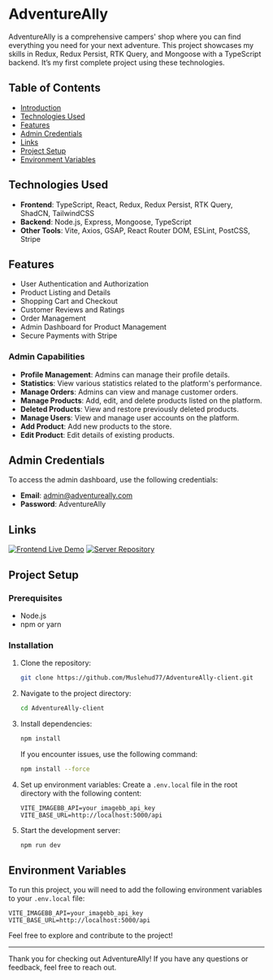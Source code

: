 
# AdventureAlly

AdventureAlly is a comprehensive campers' shop where you can find everything you need for your next adventure. This project showcases my skills in Redux, Redux Persist, RTK Query, and Mongoose with a TypeScript backend. It’s my first complete project using these technologies.

## Table of Contents
- [Introduction](#introduction)
- [Technologies Used](#technologies-used)
- [Features](#features)
- [Admin Credentials](#admin-credentials)
- [Links](#links)
- [Project Setup](#project-setup)
- [Environment Variables](#environment-variables)


## Technologies Used
- **Frontend**: TypeScript, React, Redux, Redux Persist, RTK Query, ShadCN, TailwindCSS
- **Backend**: Node.js, Express, Mongoose, TypeScript
- **Other Tools**: Vite, Axios, GSAP, React Router DOM, ESLint, PostCSS, Stripe

## Features
- User Authentication and Authorization
- Product Listing and Details
- Shopping Cart and Checkout
- Customer Reviews and Ratings
- Order Management
- Admin Dashboard for Product Management
- Secure Payments with Stripe

### Admin Capabilities
- **Profile Management**: Admins can manage their profile details.
- **Statistics**: View various statistics related to the platform's performance.
- **Manage Orders**: Admins can view and manage customer orders.
- **Manage Products**: Add, edit, and delete products listed on the platform.
- **Deleted Products**: View and restore previously deleted products.
- **Manage Users**: View and manage user accounts on the platform.
- **Add Product**: Add new products to the store.
- **Edit Product**: Edit details of existing products.

## Admin Credentials
To access the admin dashboard, use the following credentials:

- **Email**: admin@adventureally.com
- **Password**: AdventureAlly

## Links

[![Frontend Live Demo](https://img.shields.io/badge/Frontend%20Live%20Demo-AdventureAlly-blue?style=for-the-badge&logo=appveyor)](https://adventure-ally.netlify.app/)
[![Server Repository](https://img.shields.io/badge/Server%20Repository-AdventureAlly-blue?style=for-the-badge&logo=github)](https://github.com/Muslehud77/AdventureAlly-Server)

## Project Setup

### Prerequisites
- Node.js
- npm or yarn

### Installation
1. Clone the repository:

   ```sh
   git clone https://github.com/Muslehud77/AdventureAlly-client.git
   ```

2. Navigate to the project directory:

   ```sh
   cd AdventureAlly-client
   ```

3. Install dependencies:

   ```sh
   npm install
   ```

   If you encounter issues, use the following command:

   ```sh
   npm install --force
   ```

4. Set up environment variables:
   Create a `.env.local` file in the root directory with the following content:

   ```env
   VITE_IMAGEBB_API=your_imagebb_api_key
   VITE_BASE_URL=http://localhost:5000/api
   ```

5. Start the development server:

   ```sh
   npm run dev
   ```

## Environment Variables
To run this project, you will need to add the following environment variables to your `.env.local` file:

```env
VITE_IMAGEBB_API=your_imagebb_api_key
VITE_BASE_URL=http://localhost:5000/api
```



Feel free to explore and contribute to the project!




---

Thank you for checking out AdventureAlly! If you have any questions or feedback, feel free to reach out.


